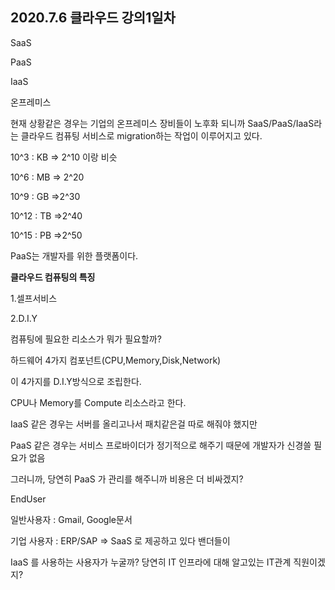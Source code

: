 ## 2020.7.6 클라우드 강의1일차



SaaS

PaaS

IaaS

온프레미스



현재 상황같은 경우는 기업의 온프레미스 장비들이 노후화 되니까 SaaS/PaaS/IaaS라는 클라우드 컴퓨팅 서비스로 migration하는 작업이 이루어지고 있다.



10^3 : KB     => 2^10 이랑 비슷

10^6 : MB	=> 2^20

10^9 : GB	=>2^30

10^12 : TB	=>2^40

10^15 : PB	=>2^50





PaaS는 개발자를 위한 플랫폼이다.



**클라우드 컴퓨팅의 특징**

1.셀프서비스

2.D.I.Y



컴퓨팅에 필요한 리소스가 뭐가 필요할까?

하드웨어 4가지 컴포넌트(CPU,Memory,Disk,Network)

이 4가지를 D.I.Y방식으로 조립한다.

CPU나 Memory를 Compute 리소스라고 한다.

IaaS 같은 경우는 서버를 올리고나서 패치같은걸 따로 해줘야 했지만

PaaS 같은 경우는 서비스 프로바이더가 정기적으로 해주기 때문에 개발자가 신경쓸 필요가 없음

그러니까, 당연히 PaaS 가 관리를 해주니까 비용은 더 비싸겠지?



EndUser

일반사용자 : Gmail, Google문서

기업 사용자 : ERP/SAP => SaaS 로 제공하고 있다 밴더들이



IaaS 를 사용하는 사용자가 누굴까? 당연히 IT 인프라에 대해 알고있는 IT관계 직원이겠지?